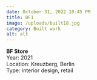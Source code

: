 ```yaml
---
date: October 31, 2022 10:45 PM
title: BF1
image: /uploads/built18.jpg
category: Built work
alt: alt
---
```

**B﻿F Store**\
Y﻿ear: 2021 \
Location: Kreuzberg, Berlin\
T﻿ype: interior design, retail